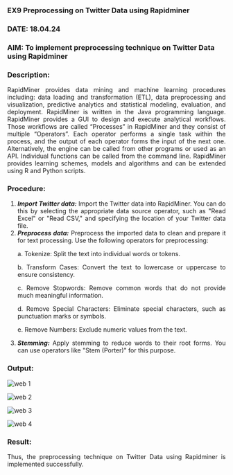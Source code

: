 ### EX9 Preprocessing on Twitter Data using Rapidminer
### DATE: 18.04.24
### AIM: To implement preprocessing technique on Twitter Data using Rapidminer
### Description: 
<div align = "justify">
RapidMiner provides data mining and machine learning procedures including: data loading and transformation (ETL), data preprocessing and visualization, 
predictive analytics and statistical modeling, evaluation, and deployment. RapidMiner is written in the Java programming language. 
RapidMiner provides a GUI to design and execute analytical workflows. Those workflows are called “Processes” in RapidMiner and they consist of multiple “Operators”. 
Each operator performs a single task within the process, and the output of each operator forms the input of the next one. Alternatively, the engine can be called from 
other programs or used as an API. Individual functions can be called from the command line. 
RapidMiner provides learning schemes, models and algorithms and can be extended using R and Python scripts.

### Procedure:
1) ***Import Twitter data:*** Import the Twitter data into RapidMiner. You can do this by selecting the appropriate
data source operator, such as "Read Excel" or "Read CSV," and specifying the location of your Twitter data
file.
2) ***Preprocess data:*** Preprocess the imported data to clean and prepare it for text processing. Use the following
operators for preprocessing:
    <p>a. Tokenize: Split the text into individual words or tokens.
    <p>b. Transform Cases: Convert the text to lowercase or uppercase to ensure consistency.
    <p>c. Remove Stopwords: Remove common words that do not provide much meaningful information.
    <p>d. Remove Special Characters: Eliminate special characters, such as punctuation marks or symbols.
    <p>e. Remove Numbers: Exclude numeric values from the text.
3) ***Stemming:*** Apply stemming to reduce words to their root forms. You can use operators like "Stem (Porter)"
for this purpose.


### Output:

![web 1](https://github.com/Sakthimurugavel/WDM_EXP9/assets/118707246/fa5f35f1-7f19-430f-a209-6aa47ae45b19)

![web 2](https://github.com/Sakthimurugavel/WDM_EXP9/assets/118707246/75cf7043-2b0c-4e12-9f94-6529a0599617)

![web 3](https://github.com/Sakthimurugavel/WDM_EXP9/assets/118707246/1b27ed62-11ef-4714-a5ad-2d698fba6512)

![web 4](https://github.com/Sakthimurugavel/WDM_EXP9/assets/118707246/26ae3b1c-1834-47e5-a33f-54143f7ab3ae)


### Result:

Thus, the preprocessing technique on Twitter Data using Rapidminer is implemented successfully.


